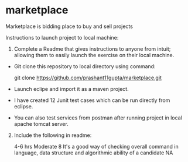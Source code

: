 # marketplace
Marketplace is bidding place to buy and sell projects

Instructions to launch project to local machine:

1) Complete a Readme that gives instructions to anyone from intuit; allowing them to easily launch the exercise
on their local machine.

- Git clone this repository to local directory using command:
	
	git clone https://github.com/prashant11gupta/marketplace.git
	
- Launch eclipe and import it as a maven project.
- I have created 12 Junit test cases which can be run directly from eclipse.
- You can also test services from postman after running project in local apache tomcat server.

2) Include the following in readme:
	
	4-6 hrs
	Moderate
	8
	It's a good way of checking overall command in language, data structure and algorithmic ability of a candidate
	NA

